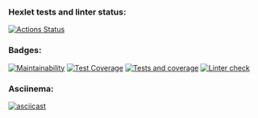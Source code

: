 ### Hexlet tests and linter status:
[![Actions Status](https://github.com/Choolkov/python-project-lvl3/workflows/hexlet-check/badge.svg)](https://github.com/Choolkov/python-project-lvl3/actions)

### Badges:
[![Maintainability](https://api.codeclimate.com/v1/badges/85f1308deab003b53361/maintainability)](https://codeclimate.com/github/Choolkov/python-project-lvl3/maintainability)
[![Test Coverage](https://api.codeclimate.com/v1/badges/85f1308deab003b53361/test_coverage)](https://codeclimate.com/github/Choolkov/python-project-lvl3/test_coverage)
[![Tests and coverage](https://github.com/Choolkov/python-project-lvl3/actions/workflows/run-tests.yml/badge.svg)](https://github.com/Choolkov/python-project-lvl3/actions/workflows/run-tests.yml)
[![Linter check](https://github.com/Choolkov/python-project-lvl3/actions/workflows/linter-check.yml/badge.svg)](https://github.com/Choolkov/python-project-lvl3/actions/workflows/linter-check.yml)

### Asciinema:
[![asciicast](https://asciinema.org/a/KFO4vxLdT2ClrWtpkBSLknLQn.svg)](https://asciinema.org/a/KFO4vxLdT2ClrWtpkBSLknLQn)
